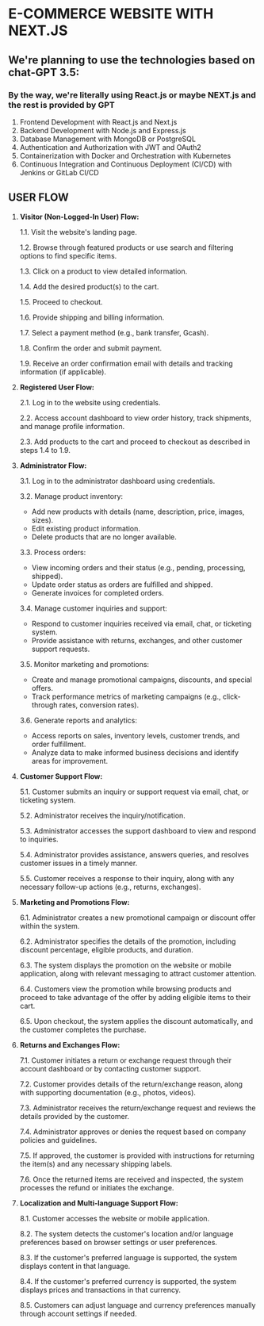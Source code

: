 # E-COMMERCE WEBSITE WITH NEXT.JS

## We're planning to use the technologies based on chat-GPT 3.5:
### By the way, we're literally using React.js or maybe NEXT.js and the rest is provided by GPT
1. Frontend Development with React.js and Next.js
2. Backend Development with Node.js and Express.js
3. Database Management with MongoDB or PostgreSQL
4. Authentication and Authorization with JWT and OAuth2
5. Containerization with Docker and Orchestration with Kubernetes
6. Continuous Integration and Continuous Deployment (CI/CD) with Jenkins or GitLab CI/CD

## USER FLOW

1. **Visitor (Non-Logged-In User) Flow:**
    
    1.1. Visit the website's landing page.
    
    1.2. Browse through featured products or use search and filtering options to find specific items.
    
    1.3. Click on a product to view detailed information.
    
    1.4. Add the desired product(s) to the cart.
    
    1.5. Proceed to checkout.
    
    1.6. Provide shipping and billing information.
    
    1.7. Select a payment method (e.g., bank transfer, Gcash).
    
    1.8. Confirm the order and submit payment.
    
    1.9. Receive an order confirmation email with details and tracking information (if applicable).
    
2. **Registered User Flow:**
    
    2.1. Log in to the website using credentials.
    
    2.2. Access account dashboard to view order history, track shipments, and manage profile information.
    
    2.3. Add products to the cart and proceed to checkout as described in steps 1.4 to 1.9.
    
3. **Administrator Flow:**
    
    3.1. Log in to the administrator dashboard using credentials.
    
    3.2. Manage product inventory:
    - Add new products with details (name, description, price, images, sizes).
    - Edit existing product information.
    - Delete products that are no longer available.
    
    3.3. Process orders:
    - View incoming orders and their status (e.g., pending, processing, shipped).
    - Update order status as orders are fulfilled and shipped.
    - Generate invoices for completed orders.
    
    3.4. Manage customer inquiries and support:
    - Respond to customer inquiries received via email, chat, or ticketing system.
    - Provide assistance with returns, exchanges, and other customer support requests.
    
    3.5. Monitor marketing and promotions:
    - Create and manage promotional campaigns, discounts, and special offers.
    - Track performance metrics of marketing campaigns (e.g., click-through rates, conversion rates).
    
    3.6. Generate reports and analytics:
    - Access reports on sales, inventory levels, customer trends, and order fulfillment.
    - Analyze data to make informed business decisions and identify areas for improvement.
    
4. **Customer Support Flow:**
    
    5.1. Customer submits an inquiry or support request via email, chat, or ticketing system.
    
    5.2. Administrator receives the inquiry/notification.
    
    5.3. Administrator accesses the support dashboard to view and respond to inquiries.
    
    5.4. Administrator provides assistance, answers queries, and resolves customer issues in a timely manner.
    
    5.5. Customer receives a response to their inquiry, along with any necessary follow-up actions (e.g., returns, exchanges).
    
5. **Marketing and Promotions Flow:**
    
    6.1. Administrator creates a new promotional campaign or discount offer within the system.
    
    6.2. Administrator specifies the details of the promotion, including discount percentage, eligible products, and duration.
    
    6.3. The system displays the promotion on the website or mobile application, along with relevant messaging to attract customer attention.
    
    6.4. Customers view the promotion while browsing products and proceed to take advantage of the offer by adding eligible items to their cart.
    
    6.5. Upon checkout, the system applies the discount automatically, and the customer completes the purchase.
    
6. **Returns and Exchanges Flow:**
    
    7.1. Customer initiates a return or exchange request through their account dashboard or by contacting customer support.
    
    7.2. Customer provides details of the return/exchange reason, along with supporting documentation (e.g., photos, videos).
    
    7.3. Administrator receives the return/exchange request and reviews the details provided by the customer.
    
    7.4. Administrator approves or denies the request based on company policies and guidelines.
    
    7.5. If approved, the customer is provided with instructions for returning the item(s) and any necessary shipping labels.
    
    7.6. Once the returned items are received and inspected, the system processes the refund or initiates the exchange.
    
7. **Localization and Multi-language Support Flow:**
    
    8.1. Customer accesses the website or mobile application.
    
    8.2. The system detects the customer's location and/or language preferences based on browser settings or user preferences.
    
    8.3. If the customer's preferred language is supported, the system displays content in that language.
    
    8.4. If the customer's preferred currency is supported, the system displays prices and transactions in that currency.
    
    8.5. Customers can adjust language and currency preferences manually through account settings if needed.